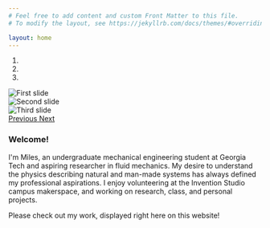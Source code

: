 ```yaml
---
# Feel free to add content and custom Front Matter to this file.
# To modify the layout, see https://jekyllrb.com/docs/themes/#overriding-theme-defaults

layout: home
---
```

<div class="row">
  <div class="col-sm">
  <!-- Carousel -->
    <div id="carouselindex" class="carousel slide mb-3" data-ride="carousel">
    <!-- indicators -->
      <ol class="carousel-indicators">
        <li data-target="#carouselindex" data-slide-to="0" class="active"></li>
        <li data-target="#carouselindex" data-slide-to="1"></li>
        <li data-target="#carouselindex" data-slide-to="2"></li>
        </ol>
        <!-- slideshow -->
      <div class="carousel-inner">
        <div class="carousel-item active">
          <img class="d-block w-100" src="{{site.url}}/assets/carousel/holding_plane.jpg" alt="First slide">
          <!-- <div class="carousel-caption d-none d-md-block">
            <h5>Flying Model Airplanes</h5>
            <p>Most things are better with friends.</p>
            </div> -->
        </div>
        <div class="carousel-item">
          <img class="d-block w-100" src="{{site.url}}/assets/carousel/plane.jpg" alt="Second slide">
        </div>
        <div class="carousel-item">
          <img class="d-block w-100" src="{{site.url}}/assets/carousel/climbing_halfdome.jpg" alt="Third slide">
        </div>
      </div>
      <a class="carousel-control-prev" href="#carouselindex" role="button" data-slide="prev">
        <span class="carousel-control-prev-icon" aria-hidden="true"></span>
        <span class="sr-only">Previous</span>
      </a>
      <a class="carousel-control-next" href="#carouselindex" role="button" data-slide="next">
        <span class="carousel-control-next-icon" aria-hidden="true"></span>
        <span class="sr-only">Next</span>
      </a>
    </div>
  </div>

  <div class="col-sm">
    <h3>Welcome!</h3>
    <p class="text-justify">I'm Miles, an undergraduate mechanical engineering student at Georgia Tech and aspiring researcher in fluid mechanics. My desire to understand the physics describing natural and man-made systems has always defined my professional aspirations. I enjoy volunteering at the Invention Studio campus makerspace, and working on research, class, and personal projects.</p>
    <p>Please check out my work, displayed right here on this website!</p>
  </div>
</div>

